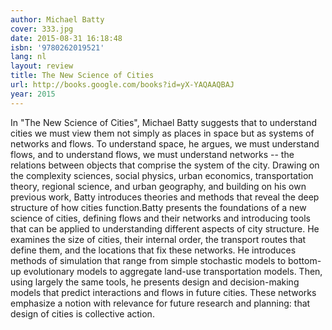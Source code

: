 ```yaml
---
author: Michael Batty
cover: 333.jpg
date: 2015-08-31 16:18:48
isbn: '9780262019521'
lang: nl
layout: review
title: The New Science of Cities
url: http://books.google.com/books?id=yX-YAQAAQBAJ
year: 2015
---
```

In "The New Science of Cities", Michael Batty suggests that to understand cities we must view them not simply as places in space but as systems of networks and flows. To understand space, he argues, we must understand flows, and to understand flows, we must understand networks -- the relations between objects that comprise the system of the city. Drawing on the complexity sciences, social physics, urban economics, transportation theory, regional science, and urban geography, and building on his own previous work, Batty introduces theories and methods that reveal the deep structure of how cities function.Batty presents the foundations of a new science of cities, defining flows and their networks and introducing tools that can be applied to understanding different aspects of city structure. He examines the size of cities, their internal order, the transport routes that define them, and the locations that fix these networks. He introduces methods of simulation that range from simple stochastic models to bottom-up evolutionary models to aggregate land-use transportation models. Then, using largely the same tools, he presents design and decision-making models that predict interactions and flows in future cities. These networks emphasize a notion with relevance for future research and planning: that design of cities is collective action.
